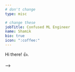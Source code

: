 ```yaml
---
# don't change
type: misc

# change these
jobTitle: Confused ML Engineer
name: Shamik
bio: true
icon: ":coffee:"
---
```


Hi there! :+1:.

<!-- All you need to know about me is encapsulated in the image below:
<!-- {{< figArray src="ml_img.png" figCaption="A nice figure caption :wave:" >}} -->
<!-- ![A nice figure caption :wave:](ml_img.png) --> -->